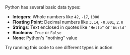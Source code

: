 Python has several basic data types:

- **Integers**: Whole numbers like `42`, `-17`, `1000`
- **Floating Point**: Decimal numbers like `3.14`, `-0.001`, `2.0`
- **Strings**: Text enclosed in quotes like `"Hello"` or `'World'`
- **Booleans**: `True` or `False`
- **None**: Python's "nothing" value

Try running this code to see different types in action:
